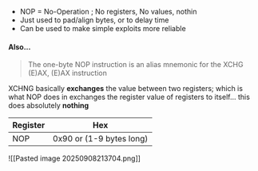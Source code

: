 
- NOP = No-Operation ; No registers, No values, nothin
- Just used to pad/align bytes, or to delay time
- Can be used to make simple exploits more reliable

#### Also...

> The one-byte NOP instruction is an alias mnemonic for the XCHG (E)AX, (E)AX instruction

XCHNG basically **exchanges** the value between two registers; which is what NOP does in exchanges the register value of registers to itself... this does absolutely **nothing**


| Register | Hex                      |
| -------- | ------------------------ |
| NOP      | 0x90 or (1-9 bytes long) |
![[Pasted image 20250908213704.png]]